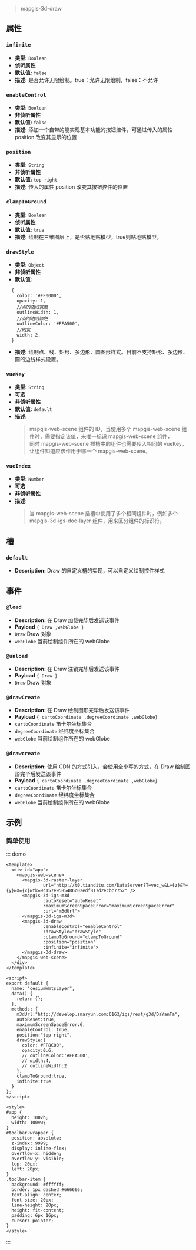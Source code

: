 > mapgis-3d-draw

## 属性

### `infinite`

- **类型:** `Boolean`
- **侦听属性**
- **默认值:** `false`
- **描述:** 是否允许无限绘制。true：允许无限绘制，false：不允许

### `enableControl`

- **类型:** `Boolean`
- **非侦听属性**
- **默认值:** `false`
- **描述:** 添加一个自带的能实现基本功能的按钮控件，可通过传入的属性 position 改变其显示的位置

### `position`

- **类型:** `String`
- **非侦听属性**
- **默认值:** `top-right`
- **描述:** 传入的属性 position 改变其按钮控件的位置


### `clampToGround`

- **类型:** `Boolean`
- **侦听属性**
- **默认值:** `true`
- **描述:** 绘制在三维图层上，是否贴地贴模型，true则贴地贴模型。

### `drawStyle`

- **类型:** `Object`
- **非侦听属性**
- **默认值:** 
```
  {
    color: '#FF0000',
    opacity: 1,
    //点的边线宽度
    outlineWidth: 1,
    //点的边线颜色
    outlineColor: '#FFA500',
    //线宽
    width: 2,
  }
  ```
- **描述:** 绘制点、线、矩形、多边形、圆图形样式。目前不支持矩形、多边形、圆的边线样式设置。

### `vueKey`

- **类型:** `String`
- **可选**
- **非侦听属性**
- **默认值:** `default`
- **描述:**
  > mapgis-web-scene 组件的 ID，当使用多个 mapgis-web-scene 组件时，需要指定该值，来唯一标识 mapgis-web-scene 组件， <br/>
  > 同时 mapgis-web-scene 插槽中的组件也需要传入相同的 vueKey，让组件知道应该作用于哪一个 mapgis-web-scene。

### `vueIndex`

- **类型:** `Number`
- **可选**
- **非侦听属性**
- **描述:**
  > 当 mapgis-web-scene 插槽中使用了多个相同组件时，例如多个 mapgis-3d-igs-doc-layer 组件，用来区分组件的标识符。

## 槽

### `default`

- **Description:** Draw 的自定义槽的实现，可以自定义绘制控件样式

## 事件

### `@load`

- **Description:** 在 Draw 加载完毕后发送该事件
- **Payload** `{ Draw ,webGlobe }`
- `Draw` Draw 对象
- `webGlobe` 当前绘制组件所在的 webGlobe

### `@unload`

- **Description:** 在 Draw 注销完毕后发送该事件
- **Payload** `{ Draw }`
- `Draw` Draw 对象

### `@drawCreate`

- **Description:** 在 Draw 绘制图形完毕后发送该事件
- **Payload** `{ cartoCoordinate ,degreeCoordinate ,webGlobe}`
- `cartoCoordinate` 笛卡尔坐标集合
- `degreeCoordinate` 经纬度坐标集合
- `webGlobe` 当前绘制组件所在的 webGlobe

### `@drawcreate`

- **Description:** 使用 CDN 的方式引入，会使用全小写的方式，在 Draw 绘制图形完毕后发送该事件
- **Payload** `{ cartoCoordinate ,degreeCoordinate ,webGlobe}`
- `cartoCoordinate` 笛卡尔坐标集合
- `degreeCoordinate` 经纬度坐标集合
- `webGlobe` 当前绘制组件所在的 webGlobe

## 示例

### 简单使用

::: demo

```vue
<template>
  <div id="app">
    <mapgis-web-scene>
      <mapgis-3d-raster-layer 
              url="http://t0.tianditu.com/DataServer?T=vec_w&L={z}&Y={y}&X={x}&tk=9c157e9585486c02edf817d2ecbc7752" />
      <mapgis-3d-igs-m3d 
              :autoReset="autoReset" 
              :maximumScreenSpaceError="maximumScreenSpaceError" 
              :url="m3dUrl">
      </mapgis-3d-igs-m3d>
      <mapgis-3d-draw 
              :enableControl="enableControl"
              :drawStyle="drawStyle"
              :clampToGround="clampToGround" 
              :position="position"
              :infinite="infinite">
      </mapgis-3d-draw>
    </mapgis-web-scene>
  </div>
</template>

<script>
export default {
  name: "cesiumWmtsLayer",
  data() {
    return {};
  },
  methods: {
    m3dUrl:"http://develop.smaryun.com:6163/igs/rest/g3d/DaYanTa",
    autoReset:true,
    maximumScreenSpaceError:6,
    enableControl: true,
    position:"top-right",
    drawStyle:{
      color:'#FF8C00',
      opacity:0.6,
      // outlineColor:'#FFA500',
      // width:4,
      // outlineWidth:2
    },
    clampToGround:true,
    infinite:true
  }
};
</script>

<style>
#app {
  height: 100vh;
  width: 100vw;
}
#toolbar-wrapper {
  position: absolute;
  z-index: 9999;
  display: inline-flex;
  overflow-x: hidden;
  overflow-y: visible;
  top: 20px;
  left: 20px;
}
.toolbar-item {
  background: #ffffff;
  border: 1px dashed #666666;
  text-align: center;
  font-size: 20px;
  line-height: 20px;
  height: fit-content;
  padding: 6px 16px;
  cursor: pointer;
}
</style>
```

:::